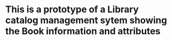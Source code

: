 # This is a prototype of a Library catalog management sytem showing the Book information and attributes

